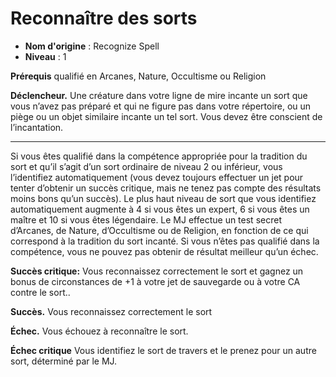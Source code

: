 # Reconnaître des sorts

 * **Nom d'origine** : Recognize Spell
 * **Niveau** : 1


<p><strong>Prérequis</strong> qualifié en Arcanes, Nature, Occultisme ou Religion</p>
<p><strong>Déclencheur.</strong> Une créature dans votre ligne de mire incante un sort que vous n’avez pas préparé et qui ne figure pas dans votre répertoire, ou un piège ou un objet similaire incante un tel sort. Vous devez être conscient de l’incantation.</p>
<hr>
<p>Si vous êtes qualifié dans la compétence appropriée pour la tradition du sort et qu’il s’agit d’un sort ordinaire de niveau 2 ou inférieur, vous l’identifiez automatiquement (vous devez toujours effectuer un jet pour tenter d’obtenir un succès critique, mais ne tenez pas compte des résultats moins bons qu’un succès). Le plus haut niveau de sort que vous identifiez automatiquement augmente à 4 si vous êtes un expert, 6 si vous êtes un maître et 10 si vous êtes légendaire. Le MJ effectue un test secret d’Arcanes, de Nature, d’Occultisme ou de Religion, en fonction de ce qui correspond à la tradition du sort incanté. Si vous n’êtes pas qualifié dans la compétence, vous ne pouvez pas obtenir de résultat meilleur qu’un échec.</p>
<p><strong>Succès critique:</strong> Vous reconnaissez correctement le sort et gagnez un bonus de circonstances de +1 à votre jet de sauvegarde ou à votre CA contre le sort..</p>
<p><strong>Succès.</strong> Vous reconnaissez correctement le sort</p>
<p><strong>Échec.</strong> Vous échouez à reconnaître le sort.</p>
<p><strong>Échec critique</strong> Vous identifiez le sort de travers et le prenez pour un autre sort, déterminé par le MJ.</p>